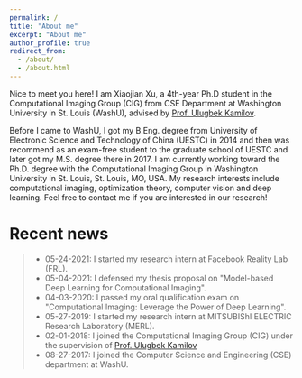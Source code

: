 ```yaml
---
permalink: /
title: "About me"
excerpt: "About me"
author_profile: true
redirect_from: 
  - /about/
  - /about.html
---
```


Nice to meet you here!
I am Xiaojian Xu, a 4th-year Ph.D student in the Computational Imaging Group (CIG) from CSE Department at Washington University in St. Louis (WashU), advised by [Prof. Ulugbek Kamilov](https://engineering.wustl.edu/faculty/Ulugbek-Kamilov.html).

Before I came to WashU, I got my B.Eng. degree from University of Electronic Science and Technology of China (UESTC) in 2014 and then was recommend as an exam-free student to the graduate school of UESTC and later got my M.S. degree there in 2017. I am currently working toward the Ph.D. degree with the Computational Imaging Group in Washington University in St. Louis, St. Louis, MO, USA. My research interests include computational imaging, optimization theory, computer vision and deep learning. Feel free to contact me if you are interested in our research!

Recent news
======
> * 05-24-2021: I started my research intern at Facebook Reality Lab (FRL).
> * 05-04-2021: I defensed my thesis proposal on "Model-based Deep Learning for Computational Imaging".
> * 04-03-2020: I passed my oral qualification exam on "Computational Imaging: Leverage the Power of Deep Learning".
> * 05-27-2019: I started my research intern at MITSUBIShI ELECTRIC Research Laboratory (MERL).
> * 02-01-2018: I joined the Computational Imaging Group (CIG) under the supervision of [Prof. Ulugbek Kamilov](https://engineering.wustl.edu/faculty/Ulugbek-Kamilov.html)
> * 08-27-2017: I joined the Computer Science and Engineering (CSE) department at WashU.

<!--- 
Before I came to WashU, I got my B.Eng. degree from University of Electronic Science and Technology of China (UESTC) in 2014 and then was recommend as an exam-free student to the graduate school of UESTC and later got my M.S. degree there in 2017. Back then, I majored in communication and information engineering and did most of my research in wireless and computer network engineering. It was a very helpful and interesting journey and I always appreciate what I have learned in that field. Besides, UESTC is located in Chengdu, a city full of good food. I enjoied my seven years there a lot!
I am always attracted by the beauty of mathematical analysis and I feel so lucky to be able to join the CIG group after I came to WashU. CIG is a pretty cool place and I learned a lot here from my advisor and groupmates. My research of interests includes computational imaging, optimization theory,computer vision and machine learning. Feel free to follow us if you think our research is interesting!
--->

<!--- 
Xiaojian Xu received the B.Eng. degree in communication and information engineering in 2014, and the M,S. degree in communication and information system in 2017 from University of Electronic Science and Technology of China, Chengdu, China. She is currently working toward the Ph.D. degree with the Computational Imaging Group in Washington University in St. Louis, St. Louis, MO, USA. Her research interests include computational imaging, machine learning, deep learning, and optimization. 
--->

